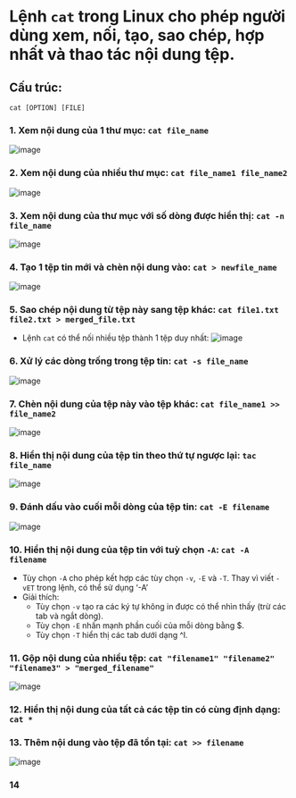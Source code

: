 # Lệnh `cat` trong Linux cho phép người dùng xem, nối, tạo, sao chép, hợp nhất và thao tác nội dung tệp. 

## Cấu trúc: 
```
cat [OPTION] [FILE]
```

### 1. Xem nội dung của 1 thư mục: `cat file_name`
![image](https://github.com/user-attachments/assets/ef441741-6b45-4fcf-a8fe-ef5e3bcf77e8)

### 2. Xem nội dung của nhiều thư mục: `cat file_name1 file_name2`
![image](https://github.com/user-attachments/assets/36c5e42c-f0c9-4e90-b728-f12a8f0c6f23)

### 3. Xem nội dung của thư mục với số dòng được hiển thị: `cat -n file_name`
![image](https://github.com/user-attachments/assets/8c5da99d-780f-464f-b177-5ddf6b757988)

### 4. Tạo 1 tệp tin mới và chèn nội dung vào: `cat > newfile_name`
![image](https://github.com/user-attachments/assets/ab2bf6ba-0abd-4342-8db5-a3251845bf33)

### 5. Sao chép nội dung từ tệp này sang tệp khác: `cat file1.txt file2.txt > merged_file.txt`
- Lệnh `cat` có thể nối nhiều tệp thành 1 tệp duy nhất:
![image](https://github.com/user-attachments/assets/8f9b3c99-b0bf-44c7-a078-31d9231442a6)

### 6. Xử lý các dòng trống trong tệp tin: `cat -s file_name`
![image](https://github.com/user-attachments/assets/91aedbfe-ccad-4d63-8cd0-854467bd613b)

### 7. Chèn nội dung của tệp này vào tệp khác: `cat file_name1 >> file_name2`
![image](https://github.com/user-attachments/assets/d2f469f1-e432-41e9-b785-2c1cd2ba3054)

### 8. Hiển thị nội dung của tệp tin theo thứ tự ngược lại: `tac file_name`
![image](https://github.com/user-attachments/assets/9f57c817-cee5-490e-a2d0-f6b435b4b7c0)

### 9. Đánh dấu vào cuối mỗi dòng của tệp tin: `cat -E filename`
![image](https://github.com/user-attachments/assets/91039cc8-87a5-46a1-b110-7e05556f26e2)

### 10. Hiển thị nội dung của tệp tin với tuỳ chọn `-A`: `cat -A  filename`
- Tùy chọn `-A` cho phép kết hợp các tùy chọn `-v`, `-E` và `-T`. Thay vì viết `-vET` trong lệnh, có thể sử dụng ‘-A’
- Giải thích:
  - Tùy chọn `-v` tạo ra các ký tự không in được có thể nhìn thấy (trừ các tab và ngắt dòng).
  - Tùy chọn `-E` nhấn mạnh phần cuối của mỗi dòng bằng $.
  - Tùy chọn `-T` hiển thị các tab dưới dạng ^I.

### 11. Gộp nội dung của nhiều tệp: `cat "filename1" "filename2" "filename3" > "merged_filename"`
![image](https://github.com/user-attachments/assets/3b8974df-f265-465e-bb8b-a078d9a4a621)

### 12. Hiển thị nội dung của tất cả các tệp tin có cùng định dạng: `cat *`

### 13. Thêm nội dung vào tệp đã tồn tại: `cat >> filename`
![image](https://github.com/user-attachments/assets/726b1672-b6c1-42fc-a4fd-c41db59d00f1)

### 14
